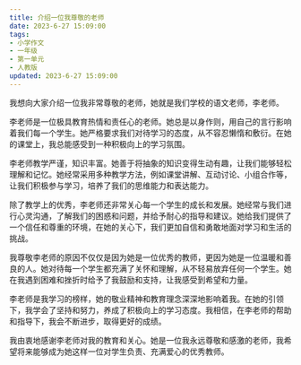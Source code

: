 ```yaml
---
title: 介绍一位我尊敬的老师
date: 2023-6-27 15:09:00
tags:
- 小学作文
- 一年级
- 第一单元
- 人教版
updated: 2023-6-27 15:09:00
---
```

我想向大家介绍一位我非常尊敬的老师，她就是我们学校的语文老师，李老师。

李老师是一位极具教育热情和责任心的老师。她总是以身作则，用自己的言行影响着我们每一个学生。她严格要求我们对待学习的态度，从不容忍懒惰和敷衍。在她的课堂上，我总能感受到一种积极向上的学习氛围。

李老师教学严谨，知识丰富。她善于将抽象的知识变得生动有趣，让我们能够轻松理解和记忆。她经常采用多种教学方法，例如课堂讲解、互动讨论、小组合作等，让我们积极参与学习，培养了我们的思维能力和表达能力。

除了教学上的优秀，李老师还非常关心每一个学生的成长和发展。她经常与我们进行心灵沟通，了解我们的困惑和问题，并给予耐心的指导和建议。她给我们提供了一个信任和尊重的环境，在她的关心下，我们更加自信和勇敢地面对学习和生活的挑战。

我尊敬李老师的原因不仅仅是因为她是一位优秀的教师，更因为她是一位温暖和善良的人。她对待每一个学生都充满了关怀和理解，从不轻易放弃任何一个学生。她在我遇到困难和挫折时给予了我鼓励和支持，让我感受到希望和力量。

李老师是我学习的榜样，她的敬业精神和教育理念深深地影响着我。在她的引领下，我学会了坚持和努力，养成了积极向上的学习态度。我相信，在李老师的帮助和指导下，我会不断进步，取得更好的成绩。

我由衷地感谢李老师对我的教育和关心。她是一位我永远尊敬和感激的老师，我希望将来能够成为她这样一位对学生负责、充满爱心的优秀教师。
